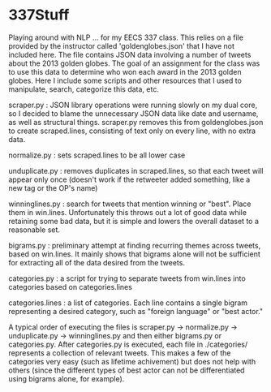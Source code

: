 337Stuff
========

Playing around with NLP ... for my EECS 337 class. This relies on a file provided by the instructor called 'goldenglobes.json' that I have not included here. The file contains JSON data involving a number of tweets about the 2013 golden globes. The goal of an assignment for the class was to use this data to determine who won each award in the 2013 golden globes. Here I include some scripts and other resources that I used to manipulate, search, categorize this data, etc.

scraper.py : JSON library operations were running slowly on my dual core, so I decided to blame the unnecessary JSON data like date and username, as well as structural things. scraper.py removes this from goldenglobes.json to create scraped.lines, consisting of text only on every line, with no extra data.

normalize.py : sets scraped.lines to be all lower case

unduplicate.py : removes duplicates in scraped.lines, so that each tweet will appear only once (doesn't work if the retweeter added something, like a new tag or the OP's name)

winninglines.py : search for tweets that mention winning or "best". Place them in win.lines. Unfortunately this throws out a lot of good data while retaining some bad data, but it is simple and lowers the overall dataset to a reasonable set.

bigrams.py : preliminary attempt at finding recurring themes across tweets, based on win.lines. It mainly shows that bigrams alone will not be sufficient for extracting all of the data desired from the tweets.

categories.py : a script for trying to separate tweets from win.lines into categories based on categories.lines

categories.lines : a list of categories. Each line contains a single bigram representing a desired category, such as "foreign language" or "best actor."

A typical order of executing the files is scraper.py -> normalize.py -> unduplicate.py -> winninglines.py and then either bigrams.py or categories.py. After categories.py is executed, each file in ./categories/ represents a collection of relevant tweets. This makes a few of the categories very easy (such as lifetime achivement) but does not help with others (since the different types of best actor can not be differentiated using bigrams alone, for example).